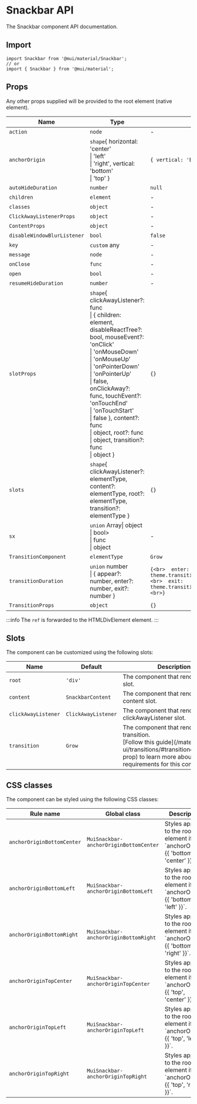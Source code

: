 # Snackbar API

The Snackbar component API documentation.

## Import

```
import Snackbar from '@mui/material/Snackbar';
// or
import { Snackbar } from '@mui/material';
```

## Props

Any other props supplied will be provided to the root element (native element).

| Name | Type | Default | Description |
| --- | --- | --- | --- |
| `action` | `node` | - | - |
| `anchorOrigin` | `shape`{ horizontal: 'center'<br>\| 'left'<br>\| 'right', vertical: 'bottom'<br>\| 'top' } | `{ vertical: 'bottom', horizontal: 'left' }` | - |
| `autoHideDuration` | `number` | `null` | - |
| `children` | `element` | - | - |
| `classes` | `object` | - | - |
| `ClickAwayListenerProps` | `object` | - | - |
| `ContentProps` | `object` | - | - |
| `disableWindowBlurListener` | `bool` | `false` | - |
| `key` | `custom` any | - | - |
| `message` | `node` | - | - |
| `onClose` | `func` | - | - |
| `open` | `bool` | - | - |
| `resumeHideDuration` | `number` | - | - |
| `slotProps` | `shape`{ clickAwayListener?: func<br>\| { children: element, disableReactTree?: bool, mouseEvent?: 'onClick'<br>\| 'onMouseDown'<br>\| 'onMouseUp'<br>\| 'onPointerDown'<br>\| 'onPointerUp'<br>\| false, onClickAway?: func, touchEvent?: 'onTouchEnd'<br>\| 'onTouchStart'<br>\| false }, content?: func<br>\| object, root?: func<br>\| object, transition?: func<br>\| object } | `{}` | - |
| `slots` | `shape`{ clickAwayListener?: elementType, content?: elementType, root?: elementType, transition?: elementType } | `{}` | - |
| `sx` | `union` Array\| object<br>\| bool><br>\| func<br>\| object | - | The `sx` prop is also available. |
| `TransitionComponent` | `elementType` | `Grow` | - |
| `transitionDuration` | `union` number<br>\| { appear?: number, enter?: number, exit?: number } | `{<br>  enter: theme.transitions.duration.enteringScreen,<br>  exit: theme.transitions.duration.leavingScreen,<br>}` | - |
| `TransitionProps` | `object` | `{}` | - |

:::info
The `ref` is forwarded to the HTMLDivElement element.
:::

## Slots

The component can be customized using the following slots:

| Name | Default | Description |
| --- | --- | --- |
| `root` | `'div'` | The component that renders the root slot. |
| `content` | `SnackbarContent` | The component that renders the content slot. |
| `clickAwayListener` | `ClickAwayListener` | The component that renders the clickAwayListener slot. |
| `transition` | `Grow` | The component that renders the transition.<br>\[Follow this guide\](/material-ui/transitions/#transitioncomponent-prop) to learn more about the requirements for this component. |

## CSS classes

The component can be styled using the following CSS classes:

| Rule name | Global class | Description |
| --- | --- | --- |
| `anchorOriginBottomCenter` | `MuiSnackbar-anchorOriginBottomCenter` | Styles applied to the root element if \`anchorOrigin={{ 'bottom', 'center' }}\`. |
| `anchorOriginBottomLeft` | `MuiSnackbar-anchorOriginBottomLeft` | Styles applied to the root element if \`anchorOrigin={{ 'bottom', 'left' }}\`. |
| `anchorOriginBottomRight` | `MuiSnackbar-anchorOriginBottomRight` | Styles applied to the root element if \`anchorOrigin={{ 'bottom', 'right' }}\`. |
| `anchorOriginTopCenter` | `MuiSnackbar-anchorOriginTopCenter` | Styles applied to the root element if \`anchorOrigin={{ 'top', 'center' }}\`. |
| `anchorOriginTopLeft` | `MuiSnackbar-anchorOriginTopLeft` | Styles applied to the root element if \`anchorOrigin={{ 'top', 'left' }}\`. |
| `anchorOriginTopRight` | `MuiSnackbar-anchorOriginTopRight` | Styles applied to the root element if \`anchorOrigin={{ 'top', 'right' }}\`. |